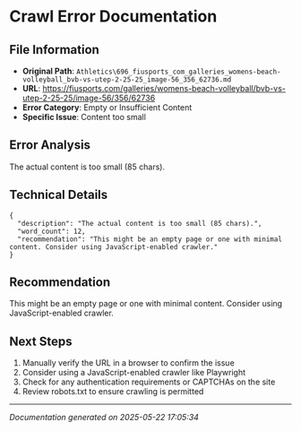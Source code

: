 # Crawl Error Documentation

## File Information
- **Original Path**: `Athletics\696_fiusports_com_galleries_womens-beach-volleyball_bvb-vs-utep-2-25-25_image-56_356_62736.md`
- **URL**: https://fiusports.com/galleries/womens-beach-volleyball/bvb-vs-utep-2-25-25/image-56/356/62736
- **Error Category**: Empty or Insufficient Content
- **Specific Issue**: Content too small

## Error Analysis
The actual content is too small (85 chars).

## Technical Details
```
{
  "description": "The actual content is too small (85 chars).",
  "word_count": 12,
  "recommendation": "This might be an empty page or one with minimal content. Consider using JavaScript-enabled crawler."
}
```

## Recommendation
This might be an empty page or one with minimal content. Consider using JavaScript-enabled crawler.

## Next Steps
1. Manually verify the URL in a browser to confirm the issue
2. Consider using a JavaScript-enabled crawler like Playwright
3. Check for any authentication requirements or CAPTCHAs on the site
4. Review robots.txt to ensure crawling is permitted

---
*Documentation generated on 2025-05-22 17:05:34*
